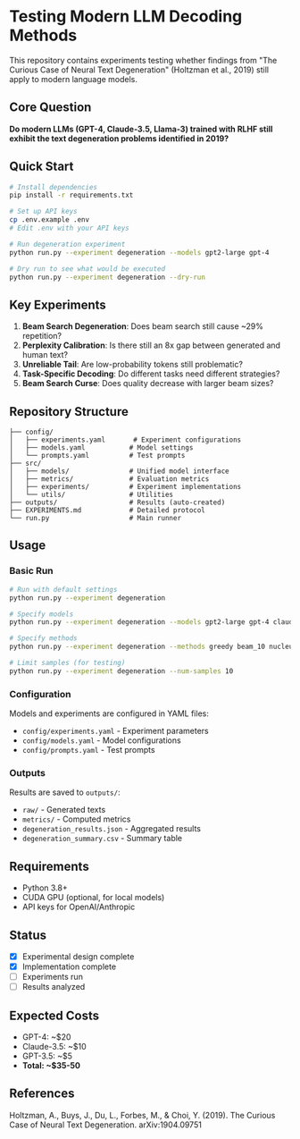 # Testing Modern LLM Decoding Methods

This repository contains experiments testing whether findings from "The Curious Case of Neural Text Degeneration" (Holtzman et al., 2019) still apply to modern language models.

## Core Question

**Do modern LLMs (GPT-4, Claude-3.5, Llama-3) trained with RLHF still exhibit the text degeneration problems identified in 2019?**

## Quick Start

```bash
# Install dependencies
pip install -r requirements.txt

# Set up API keys
cp .env.example .env
# Edit .env with your API keys

# Run degeneration experiment
python run.py --experiment degeneration --models gpt2-large gpt-4

# Dry run to see what would be executed
python run.py --experiment degeneration --dry-run
```

## Key Experiments

1. **Beam Search Degeneration**: Does beam search still cause ~29% repetition?
2. **Perplexity Calibration**: Is there still an 8x gap between generated and human text?
3. **Unreliable Tail**: Are low-probability tokens still problematic?
4. **Task-Specific Decoding**: Do different tasks need different strategies?
5. **Beam Search Curse**: Does quality decrease with larger beam sizes?

## Repository Structure

```
├── config/
│   ├── experiments.yaml       # Experiment configurations
│   ├── models.yaml           # Model settings
│   └── prompts.yaml          # Test prompts
├── src/
│   ├── models/               # Unified model interface
│   ├── metrics/              # Evaluation metrics
│   ├── experiments/          # Experiment implementations
│   └── utils/                # Utilities
├── outputs/                  # Results (auto-created)
├── EXPERIMENTS.md            # Detailed protocol
└── run.py                    # Main runner
```

## Usage

### Basic Run
```bash
# Run with default settings
python run.py --experiment degeneration

# Specify models
python run.py --experiment degeneration --models gpt2-large gpt-4 claude-3-5-sonnet-20241022

# Specify methods
python run.py --experiment degeneration --methods greedy beam_10 nucleus_0.95

# Limit samples (for testing)
python run.py --experiment degeneration --num-samples 10
```

### Configuration

Models and experiments are configured in YAML files:
- `config/experiments.yaml` - Experiment parameters
- `config/models.yaml` - Model configurations
- `config/prompts.yaml` - Test prompts

### Outputs

Results are saved to `outputs/`:
- `raw/` - Generated texts
- `metrics/` - Computed metrics
- `degeneration_results.json` - Aggregated results
- `degeneration_summary.csv` - Summary table

## Requirements

- Python 3.8+
- CUDA GPU (optional, for local models)
- API keys for OpenAI/Anthropic

## Status

- [x] Experimental design complete
- [x] Implementation complete
- [ ] Experiments run
- [ ] Results analyzed

## Expected Costs

- GPT-4: ~$20
- Claude-3.5: ~$10
- GPT-3.5: ~$5
- **Total: ~$35-50**

## References

Holtzman, A., Buys, J., Du, L., Forbes, M., & Choi, Y. (2019). The Curious Case of Neural Text Degeneration. arXiv:1904.09751